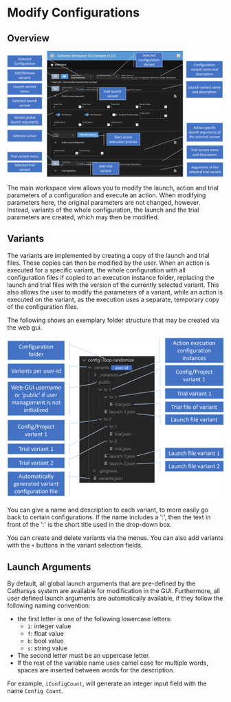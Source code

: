 # Modify Configurations

## Overview

![Workspace View](assets/workspace-view-02-annotated.png)

The main workspace view allows you to modify the launch, action and trial parameters of a configuration and execute an action. When modifying parameters here, the original parameters are not changed, however. Instead, variants of the whole configuration, the launch and the trial parameters are created, which may then be modified. 

## Variants

The variants are implemented by creating a copy of the launch and trial files. These copies can then be modified by the user. When an action is executed for a specific variant, the whole configuration with all configuration files if copied to an execution instance folder, replacing the launch and trial files with the version of the currently selected variant. This also allows the user to modify the parameters of a variant, while an action is executed on the variant, as the execution uses a separate, temporary copy of the configuration files.

The following shows an exemplary folder structure that may be created via the web gui.

![Variant folder structure](assets/variant-file-structure-1.png)

You can give a name and description to each variant, to more easily go back to certain configurations. If the name includes a ':', then the text in front of the ':' is the short title used in the drop-down box.

You can create and delete variants via the menus. You can also add variants with the `+` buttons in the variant selection fields. 

## Launch Arguments

By default, all global launch arguments that are pre-defined by the Catharsys system are available for modification in the GUI. Furthermore, all user defined launch arguments are automatically available, if they follow the following naming convention: 

- the first letter is one of the following lowercase letters: 
    - `i`: integer value
    - `f`: float value
    - `b`: bool value
    - `s`: string value
- The second letter must be an uppercase letter.
- If the rest of the variable name uses camel case for multiple words, spaces are inserted between words for the description.

For example, `iConfigCount`, will generate an integer input field with the name `Config Count`.

